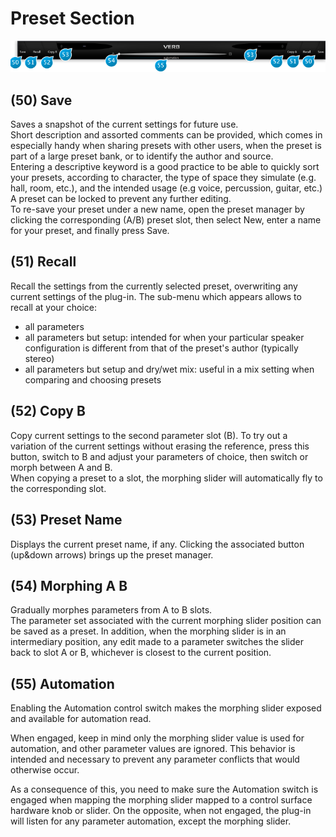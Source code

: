 # Preset Section

![](../include/verb_09.PNG)

## (50) Save
Saves a snapshot of the current settings for future use.  
Short description and assorted comments can be provided, which comes in especially handy when sharing presets with 
other users, when the preset is part of a large preset bank, or to identify the author and source.  
Entering a descriptive keyword is a good practice to be able to quickly sort your presets, according to character, the type of 
space they simulate (e.g. hall, room, etc.), and the intended usage (e.g voice, percussion, guitar, etc.)  
A preset can be locked to prevent any further editing.  
To re-save your preset under a new name, open the preset manager by clicking the corresponding (A/B) preset slot, then 
select New, enter a name for your preset, and finally press Save.

## (51) Recall
Recall the settings from the currently selected preset, overwriting any current settings of the plug-in. The sub-menu which 
appears allows to recall at your choice:

* all parameters
* all parameters but setup: intended for when your particular speaker configuration is different from that of the preset's 
author (typically stereo)
* all parameters but setup and dry/wet mix: useful in a mix setting when comparing and choosing presets 

## (52) Copy B
Copy current settings to the second parameter slot (B). To try out a variation of the current settings without erasing the 
reference, press this button, switch to B and adjust your parameters of choice, then switch or morph between A and B.   
When copying a preset to a slot, the morphing slider will automatically fly to the corresponding slot.

## (53) Preset Name
Displays the current preset name, if any. Clicking the associated button (up&down arrows) brings up the preset manager.

## (54) Morphing A B
Gradually morphes parameters from A to B slots.  
The parameter set associated with the current morphing slider position can be saved as a preset. In addition, when the 
morphing slider is in an intermediary position, any edit made to a parameter switches the slider back to slot A or B, whichever is closest to the current position.

## (55) Automation
Enabling the Automation control switch makes the morphing slider exposed and available for automation read.

When engaged, keep in mind only the morphing slider value is used for automation, and other parameter values are ignored. This behavior is intended and necessary to prevent any parameter conflicts that would otherwise occur.

As a consequence of this, you need to make sure the Automation switch is engaged when mapping the morphing slider 
mapped to a control surface hardware knob or slider. On the opposite, when not engaged, the plug-in will listen for any 
parameter automation, except the morphing slider.
